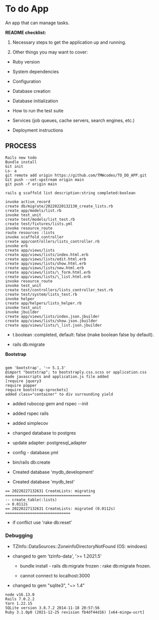 # To do App

An app that can manage tasks.

**README checklist:**

1. Necessary steps to get the application up and running.

2. Other things you may want to cover:

- Ruby version

- System dependencies

- Configuration

- Database creation

- Database initialization

- How to run the test suite

- Services (job queues, cache servers, search engines, etc.)

- Deployment instructions

## PROCESS

```
Rails new todo
Bundle install
Git init
Ls- a
git remote add origin https://github.com/TMWcodes/TO_DO_APP.git
Git push --set-upstream origin main
git push -f origin main
```

```
rails g scaffold list description:string completed:boolean
```

```
invoke active_record
create db/migrate/20220220132130_create_lists.rb
create app/models/list.rb
invoke test_unit
create test/models/list_test.rb
create test/fixtures/lists.yml
invoke resource_route
route resources :lists
invoke scaffold_controller
create app/controllers/lists_controller.rb
invoke erb
create app/views/lists
create app/views/lists/index.html.erb
create app/views/lists/edit.html.erb
create app/views/lists/show.html.erb
create app/views/lists/new.html.erb
create app/views/lists/\_form.html.erb
create app/views/lists/\_list.html.erb
invoke resource_route
invoke test_unit
create test/controllers/lists_controller_test.rb
create test/system/lists_test.rb
invoke helper
create app/helpers/lists_helper.rb
invoke test_unit
invoke jbuilder
create app/views/lists/index.json.jbuilder
create app/views/lists/show.json.jbuilder
create app/views/lists/\_list.json.jbuilder
```

- t.boolean :completed, default: false (make boolean false by default).

- rails db:migrate

**Bootstrap**

```

gem 'bootstrap', '~> 5.1.3'
@import "bootstrap"; to bootstraply.css.scss or application.css
made javascripts and application.js file added
[require jquery3
require popper
require bootstrap-sprockets]
added class="container" to div surrounding yield
```

- added rubocop gem and rspec --init
- added rspec rails
- added simplecov

- changed database to postgres
- update adapter: postgresql_adapter

- config - database.yml

- bin/rails db:create
- Created database 'mydb_development'
- Created database 'mydb_test'

```
== 20220227132631 CreateLists: migrating ======================================
-- create_table(:lists)
-> 0.0112s
== 20220227132631 CreateLists: migrated (0.0112s) =============================
```

- if conflict use 'rake db:reset'

### Debugging

- TZInfo::DataSources::ZoneinfoDirectoryNotFound (OS: windows)

- changed to gem 'tzinfo-data', '>= 1.2021.5'

  - bundle install - rails db:migrate frozen : rake db:migrate frozen.

  - cannot connect to localhost:3000

- changed to gem "sqlite3", "~> 1.4"

```
node v16.13.0
Rails 7.0.2.2
Yarn 1.22.15
SQLite version 3.8.7.2 2014-11-18 20:57:56
Ruby 3.1.0p0 (2021-12-25 revision fb4df44d16) [x64-mingw-ucrt]
```
